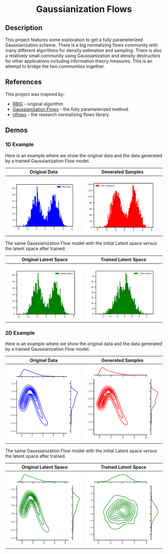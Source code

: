 <div align="center">    
 
# Gaussianization Flows

<!-- [![Paper](http://img.shields.io/badge/paper-arxiv.1001.2234-B31B1B.svg)](https://www.nature.com/articles/nature14539)
[![Conference](http://img.shields.io/badge/NeurIPS-2019-4b44ce.svg)](https://papers.nips.cc/book/advances-in-neural-information-processing-systems-31-2018)
[![Conference](http://img.shields.io/badge/ICLR-2019-4b44ce.svg)](https://papers.nips.cc/book/advances-in-neural-information-processing-systems-31-2018)
[![Conference](http://img.shields.io/badge/AnyConference-year-4b44ce.svg)](https://papers.nips.cc/book/advances-in-neural-information-processing-systems-31-2018)   -->
<!--
ARXIV   
[![Paper](http://img.shields.io/badge/arxiv-math.co:1480.1111-B31B1B.svg)](https://www.nature.com/articles/nature14539)
-->
<!-- ![CI testing](https://github.com/PyTorchLightning/deep-learning-project-template/workflows/CI%20testing/badge.svg?branch=master&event=push) -->


<!--  
Conference   
-->   
</div>
 
## Description

This project features some exploration to get a fully parameterized Gaussianization scheme. There is a big normalizing flows community with many different algorithms for density estimation and sampling. There is also a relatively small community using Gaussianization and density destructors for other applications including information theory measures. This is an attempt to bridge the two communities together.

## References

This project was inspired by:

* [RBIG](https://github.com/IPL-UV/rbig) - original algorithm
* [Gaussianization Flows](https://github.com/chenlin9/Gaussianization_Flows) - the fully parameterized method.
* [nflows](https://github.com/bayesiains/nflows) - the research normalizing flows library.

## Demos

### 1D Example

Here is an example where we show the original data and the data generated by a trained Gaussianization Flow model.

|                 Original Data                  |               Generated Samples               |
| :--------------------------------------------: | :-------------------------------------------: |
| ![](./docs/assets/demo/1d/1d_samples_real.png) | ![](./docs/assets/demo/1d/1d_samples_gen.png) |

The same Gaussianization Flow model with the initial Latent space versus the latent space after trained.

|             Original Latent Space             |               Trained Latent Space               |
| :-------------------------------------------: | :----------------------------------------------: |
| ![](./docs/assets/demo/1d/1d_latent_init.png) | ![](./docs/assets/demo/1d/1d_latent_trained.png) |


### 2D Example

Here is an example where we show the original data and the data generated by a trained Gaussianization Flow model.

|                       Original Data                        |                     Generated Samples                     |
| :--------------------------------------------------------: | :-------------------------------------------------------: |
| ![](./docs/assets/demo/2d/2d_householder_samples_real.png) | ![](./docs/assets/demo/2d/2d_householder_samples_gen.png) |

The same Gaussianization Flow model with the initial Latent space versus the latent space after trained.

|                   Original Latent Space                   |                     Trained Latent Space                     |
| :-------------------------------------------------------: | :----------------------------------------------------------: |
| ![](./docs/assets/demo/2d/2d_householder_latent_init.png) | ![](./docs/assets/demo/2d/2d_householder_latent_trained.png) |


<!-- ## How to run

First, install dependencies   
```bash
# clone project   
git clone https://github.com/IPL-UV/gaussflow

# install project   
cd gaussflow 
pip install -e .   
pip install -r requirements.txt
 ```   
 Next, navigate to any file and run it.   
 ```bash
# module folder
cd project

# run module (example: mnist as your main contribution)   
python lit_classifier_main.py    
``` -->

<!-- ## Imports
This project is setup as a package which means you can now easily import any file into any other file like so:
```python
from project.datasets.mnist import mnist
from project.lit_classifier_main import LitClassifier
from pytorch_lightning import Trainer

# model
model = LitClassifier()

# data
train, val, test = mnist()

# train
trainer = Trainer()
trainer.fit(model, train, val)

# test using the best model!
trainer.test(test_dataloaders=test)
``` -->

<!-- ### Citation   
```
@article{YourName,
  title={Your Title},
  author={Your team},
  journal={Location},
  year={Year}
}
```    -->


